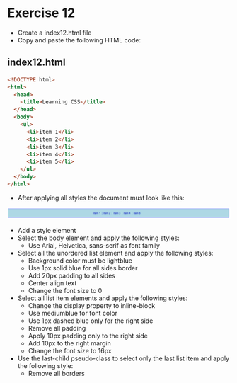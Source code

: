 # Exercise 12

- Create a index12.html file
- Copy and paste the following HTML code:

## index12.html

```html
<!DOCTYPE html>
<html>
  <head>
    <title>Learning CSS</title>
  </head>
  <body>
    <ul>
      <li>item 1</li>
      <li>item 2</li>
      <li>item 3</li>
      <li>item 4</li>
      <li>item 5</li>
    </ul>
  </body>
</html>
```

- After applying all styles the document must look like this:

![Ex 12](../../../resources/exercises/css/results/ex_12.png)

- Add a style element
- Select the body element and apply the following styles:
  - Use Arial, Helvetica, sans-serif as font family
- Select all the unordered list element and apply the following styles:
  - Background color must be lightblue
  - Use 1px solid blue for all sides border
  - Add 20px padding to all sides
  - Center align text
  - Change the font size to 0
- Select all list item elements and apply the following styles:
  - Change the display property to inline-block
  - Use mediumblue for font color
  - Use 1px dashed blue only for the right side
  - Remove all padding
  - Apply 10px padding only to the right side
  - Add 10px to the right margin
  - Change the font size to 16px
- Use the last-child pseudo-class to select only the last list item and apply the following style:
  - Remove all borders
